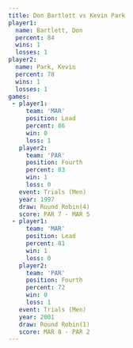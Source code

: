 ```yaml
---
title: Don Bartlett vs Kevin Park
player1:             
  name: Bartlett, Don
  percent: 84        
  wins: 1            
  losses: 1          
player2:             
  name: Park, Kevin  
  percent: 78        
  wins: 1            
  losses: 1          
games:
 - player1:        
     team: 'MAR'   
     position: Lead
     percent: 86   
     win: 0        
     loss: 1       
   player2:          
     team: 'PAR'     
     position: Fourth
     percent: 83     
     win: 1          
     loss: 0         
   event: Trials (Men) 
   year: 1997          
   draw: Round Robin(4)
   score: PAR 7 - MAR 5
 - player1:        
     team: 'MAR'   
     position: Lead
     percent: 81   
     win: 1        
     loss: 0       
   player2:          
     team: 'PAR'     
     position: Fourth
     percent: 72     
     win: 0          
     loss: 1         
   event: Trials (Men) 
   year: 2001          
   draw: Round Robin(1)
   score: MAR 8 - PAR 2
---
```

